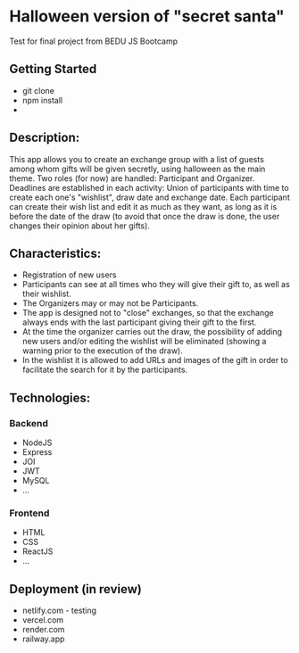 # Halloween version of "secret santa"
Test for final project from BEDU JS Bootcamp

## Getting Started
- git clone
- npm install
- <ToDO>

## Description:
This app allows you to create an exchange group with a list of guests among whom gifts will be given secretly, using halloween as the main theme.
Two roles (for now) are handled: Participant and Organizer.
Deadlines are established in each activity: Union of participants with time to create each one's "wishlist", draw date and exchange date.
Each participant can create their wish list and edit it as much as they want, as long as it is before the date of the draw (to avoid that once the draw is done, the user changes their
opinion about her gifts).

## Characteristics:
- Registration of new users
- Participants can see at all times who they will give their gift to, as well as their wishlist.
- The Organizers may or may not be Participants.
- The app is designed not to "close" exchanges, so that the exchange always ends with the last participant giving their gift to the first.
- At the time the organizer carries out the draw, the possibility of adding new users and/or editing the wishlist will be eliminated (showing a warning prior to the execution of the draw).
- In the wishlist it is allowed to add URLs and images of the gift in order to facilitate the search for it by the participants.

## Technologies:
### Backend
- NodeJS
- Express
- JOI
- JWT
- MySQL
- ...

### Frontend
- HTML
- CSS
- ReactJS
- ...

## Deployment (in review)
- netlify.com - testing
- vercel.com
- render.com
- railway.app
